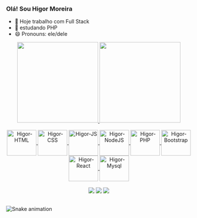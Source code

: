 ### Olá! Sou Higor Moreira

- 🔭 Hoje trabalho com Full Stack
- 🌱 estudando PHP
- 😄 Pronouns: ele/dele

<div align="center">
  <a href="https://github.com/higorldmoreira">
   <img height="220em" src="https://github-readme-stats.vercel.app/api?username=higorldmoreira&show_icons=true&theme=github_dark&include_all_commits=true">
   <img height="220em" src="https://github-readme-stats.vercel.app/api/top-langs/?username=higorldmoreira&layout=compact&theme=github_dark"/>
</div>
  
<div align="center" style="display: inline_block"><br>
  <img align="center" alt="Higor-HTML" height="70" width="80" src="https://cdn.jsdelivr.net/gh/devicons/devicon/icons/html5/html5-original.svg" />       
  <img align="center" alt="Higor-CSS" height="70"  width="80" src="https://cdn.jsdelivr.net/gh/devicons/devicon/icons/css3/css3-original.svg" />
  <img align="center" alt="Higor-JS" height="70"  width="80" src="https://cdn.jsdelivr.net/gh/devicons/devicon/icons/javascript/javascript-original.svg" />
  <img align="center" alt="Higor-NodeJS" height="70"  width="80" src="https://cdn.jsdelivr.net/gh/devicons/devicon/icons/nodejs/nodejs-original.svg" />
  <img align="center" alt="Higor-PHP" height="70"  width="80" src="https://cdn.jsdelivr.net/gh/devicons/devicon/icons/php/php-original.svg" />
  <img align="center" alt="Higor-Bootstrap" height="70"  width="80" src="https://cdn.jsdelivr.net/gh/devicons/devicon/icons/bootstrap/bootstrap-original.svg" />
  <img align="center" alt="Higor-React" height="70"  width="80" src="https://cdn.jsdelivr.net/gh/devicons/devicon/icons/react/react-original.svg" />
  <img align="center" alt="Higor-Mysql" height="70"  width="80" src="https://cdn.jsdelivr.net/gh/devicons/devicon/icons/mysql/mysql-original.svg" />
</div>
  <br>
<div align="center">
<a href="https://www.instagram.com/higorldmoreira" target="_blank"><img src="https://img.shields.io/badge/-Instagram-%23E4405F?style=for-the-badge&logo=instagram&logoColor=white" target="_blank"></a>
  <a href = "mailto:higorldmoreira@gmail.com"><img src="https://img.shields.io/badge/-Gmail-%23333?style=for-the-badge&logo=gmail&logoColor=white" target="_blank"></a>
  <a href="https://www.linkedin.com/in/higor-moreira-169776165/" target="_blank"><img src="https://img.shields.io/badge/-LinkedIn-%230077B5?style=for-the-badge&logo=linkedin&logoColor=white" target="_blank"></a>   
</div>
<br>

  ![Snake animation](https://github.com/higorldmoreira/higorldmoreira/blob/output/github-contribution-grid-snake.svg)


